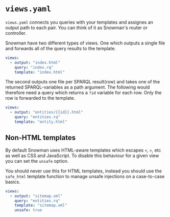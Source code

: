 # `views.yaml`

`views.yaml` connects you queries with your templates and assignes an output path to each pair. You can think of it as Snowman's router or controller.


Snowman have two different types of views. One which outputs a single file and forwards all of the query results to the template.

```yaml
views:
  - output: "index.html"
    query: "index.rq"
    template: "index.html"
```

The second outputs one file per SPARQL result(row) and takes one of the returned SPARQL-variables as a path argument. The following would therefore need a query which returns a `?id` variable for each row. Only the row is forwarded to the template.

```yaml
views:
  - output: "entities/{{id}}.html"
    query: "entities.rq"
    template: "entity.html"
```

## Non-HTML templates

By default Snowman uses HTML-aware templates which escapes `<`, `>`, etc as well as CSS and JavaScript. To disable this behaviour for a given view you can set the `unsafe` option.

You should never use this for HTML templates, instead you should use the `safe_html` template function to manage unsafe injections on a case-to-case basics.

```yaml
views:
  - output: "sitemap.xml"
    query: "entities.rq"
    template: "sitemap.xml"
    unsafe: true
```

